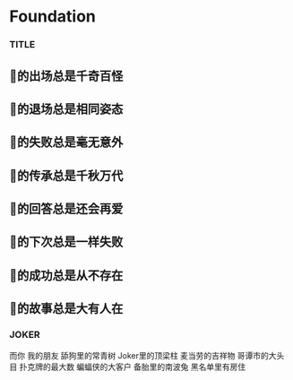 # Foundation
### TITLE
## 🤡的出场总是千奇百怪
## 🤡的退场总是相同姿态
## 🤡的失败总是毫无意外
## 🤡的传承总是千秋万代
## 🤡的回答总是还会再爱
## 🤡的下次总是一样失败
## 🤡的成功总是从不存在
## 🤡的故事总是大有人在
### JOKER
<!-- dhajwhdjjkw -->
而你  我的朋友
舔狗里的常青树
Joker里的顶梁柱
麦当劳的吉祥物
哥谭市的大头目
扑克牌的最大数 蝙蝠侠的大客户
备胎里的南波兔 黑名单里有房住